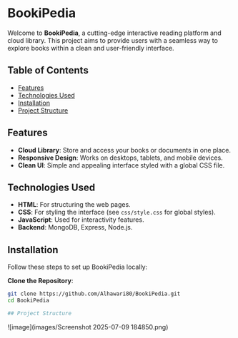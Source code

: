 # BookiPedia

Welcome to **BookiPedia**, a cutting-edge interactive reading platform and cloud library. This project aims to provide users with a seamless way to explore books within a clean and user-friendly interface.

## Table of Contents
- [Features](#features)
- [Technologies Used](#technologies-used)
- [Installation](#installation)
- [Project Structure](#Project-Structure)

## Features
- **Cloud Library**: Store and access your books or documents in one place.
- **Responsive Design**: Works on desktops, tablets, and mobile devices.
- **Clean UI**: Simple and appealing interface styled with a global CSS file.

## Technologies Used
- **HTML**: For structuring the web pages.
- **CSS**: For styling the interface (see `css/style.css` for global styles).
- **JavaScript**: Used for interactivity features.
- **Backend**:  MongoDB, Express, Node.js.

## Installation
Follow these steps to set up BookiPedia locally:

  **Clone the Repository**:
   ```bash
   git clone https://github.com/Alhawari80/BookiPedia.git
   cd BookiPedia

## Project Structure
```
![image](images/Screenshot 2025-07-09 184850.png)









